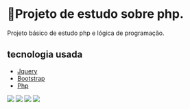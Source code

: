 <h1>🐘Projeto de estudo sobre php.</h1>

Projeto básico de estudo php e lógica de programação.

## tecnologia usada

- [Jquery](https://jquery.com/)
- [Bootstrap](https://getbootstrap.com/)
- [Php](https://www.php.net/)

<img src="https://ik.imagekit.io/b6zkufswuz/index_0OgVA7Re_.png">

<img src="https://ik.imagekit.io/b6zkufswuz/create_0GMZKOuvM.png">


<img src="https://ik.imagekit.io/b6zkufswuz/show_kzJp1RsXO.png">

<img src="https://ik.imagekit.io/b6zkufswuz/update_PTM1746di.png">

